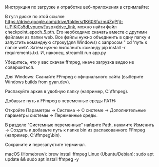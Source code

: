 Инструкция по загрузке и отработке веб-приложения в стримлайте:

В гугл диске по этой ссылке  https://drive.google.com/drive/folders/1K60Sfuzm4ZqPfjt-tUPIKiCs5dLvpucw?usp=drive_link, можно найти файл checkpoint_epoch_5.pth. Его необходимо скачать вместе с другими файлами из папки web.
Все файлы нужно объединить в одну папку и запустить командную строку(для Windows) с запросом " cd 'путь к папке web'.
Затем нужно выполнить команду pip install -r requirements.txt.
И, наконец, streamlit run app.py

Убедитесь, что у вас скачан ffmpeg, иначе загрузка видео не совершиться.

Для Windows:
Скачайте FFmpeg с официального сайта (выберите Windows builds from gyan.dev).

Распакуйте архив в удобную папку (например, C:\ffmpeg).

Добавьте путь к FFmpeg в переменные среды PATH:

Откройте Параметры → Система → О системе → Дополнительные параметры системы → Переменные среды.

В разделе "Системные переменные" найдите Path, нажмите Изменить → Создать и добавьте путь к папке bin из распакованного FFmpeg (например, C:\ffmpeg\bin).

Сохраните и перезапустите терминал.

macOS (Homebrew):
brew install ffmpeg
Linux (Ubuntu/Debian):
sudo apt update && sudo apt install ffmpeg -y


